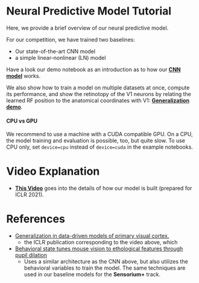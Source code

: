 # Neural Predictive Model Tutorial

Here, we provide a brief overview of our neural predictive model.

For our competition, we have trained two baselines:
- Our state-of-the-art CNN model
- a simple linear-nonlinear (LN) model

Have a look our demo notebook as an introduction as to how our [**CNN model**](./0_baseline_cnn.ipynb) works.

We also show how to train a model on multiple datasets at once, compute its performance, and show the retinotopy of the V1 neurons by relating the learned RF position to the anatomical coordinates with V1:
[**Generalization demo**](./2_model_evaluation_and_inspection.ipynb).

#### CPU vs GPU

We recommend to use a machine with a CUDA compatible GPU. On a CPU, the model training and evaluation is possible, too, but quite slow. To use CPU only, set `device=cpu` instead of `device=cuda` in the example notebooks.

# Video Explanation

- [**This Video**](https://youtu.be/xwLMO8nVvxs?t=220) goes into the details of how our model is built (prepared for ICLR 2021).



# References
- [Generalization in data-driven models of primary visual cortex.](https://www.biorxiv.org/content/10.1101/2020.10.05.326256v2)
  - the ICLR publication corresponding to the video above, which
- [Behavioral state tunes mouse vision to ethological features through pupil dilation](https://www.biorxiv.org/content/10.1101/2021.09.03.458870v2.full)
  - Uses a similar architecture as the CNN above, but also utilizes the behavioral variables to train the model. The same techniques are used in our baseline models for the **Sensorium+** track.